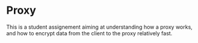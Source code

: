 # Proxy 

This is a student assignement aiming at understanding how a proxy works, 
and how to encrypt data from the client to the proxy relatively fast.
